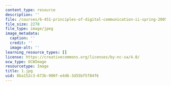 ```yaml
---
content_type: resource
description: ''
file: /courses/6-451-principles-of-digital-communication-ii-spring-2005/8ba152c3673b900fe4d63d55bf5f84f6_1.jpg
file_size: 2278
file_type: image/jpeg
image_metadata:
  caption: ''
  credit: ''
  image-alt: ''
learning_resource_types: []
license: https://creativecommons.org/licenses/by-nc-sa/4.0/
ocw_type: OCWImage
resourcetype: Image
title: 1.jpg
uid: 8ba152c3-673b-900f-e4d6-3d55bf5f84f6
---
```

